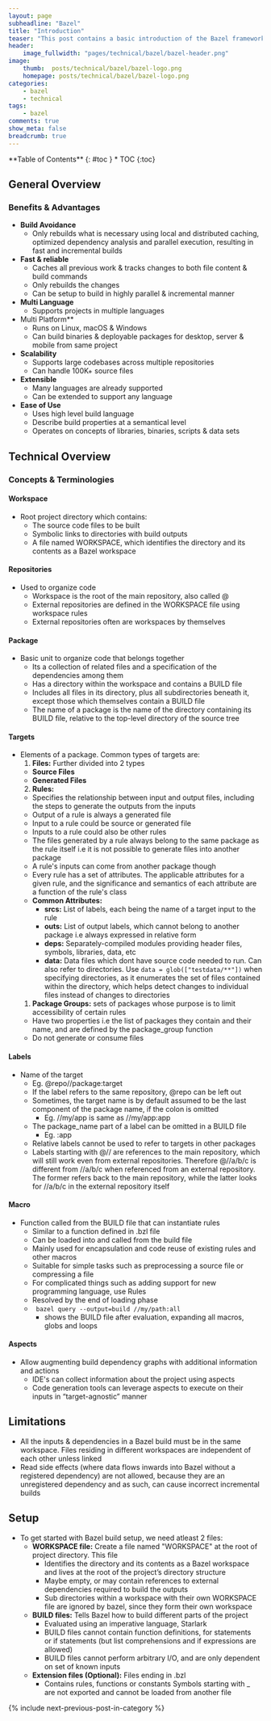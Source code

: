 ```yaml
---
layout: page
subheadline: "Bazel"
title: "Introduction"
teaser: "This post contains a basic introduction of the Bazel framework. It contains a summary of the advantages of using Bazel as a build framework, an overall technical overview of bazel including core concepts & terminologies, the files required for quick build setup using bazel and basic requirements/limitations of bazel projects. The contents of this post have been derived from various sources such as the official bazel documentation, presentations, tutorials and my own experiences using bazel."
header:
    image_fullwidth: "pages/technical/bazel/bazel-header.png"
image:
    thumb:  posts/technical/bazel/bazel-logo.png
    homepage: posts/technical/bazel/bazel-logo.png
categories:
    - bazel
    - technical
tags:
    - bazel
comments: true
show_meta: false
breadcrumb: true
---
```


<div class="row">
<div class="medium-12" markdown="1">
<div class="panel radius" markdown="1">
**Table of Contents**
{: #toc }
*  TOC
{:toc}
</div>
</div><!-- /.medium-4.columns -->
</div>

## General Overview
### Benefits & Advantages
- **Build Avoidance**
  - Only rebuilds what is necessary using local and distributed caching, optimized dependency analysis and parallel execution, resulting in fast and incremental builds
- **Fast & reliable**
  - Caches all previous work & tracks changes to both file content & build commands
  - Only rebuilds the changes
  - Can be setup to build in highly parallel & incremental manner
- **Multi Language**
  - Supports projects in multiple languages
- Multi Platform**
  - Runs on Linux, macOS & Windows
  - Can build binaries & deployable packages for desktop, server & mobile from same project
- **Scalability**
  - Supports large codebases across multiple repositories
  - Can handle 100K+ source files
- **Extensible**
  - Many languages are already supported
  - Can be extended to support any language
- **Ease of Use**
  - Uses high level build language 
  - Describe build properties at a semantical level
  - Operates on concepts of libraries, binaries, scripts & data sets


## Technical Overview
### Concepts & Terminologies
#### Workspace
- Root project directory which contains:
  - The source code files to be built
  - Symbolic links to directories with build outputs
  - A file named WORKSPACE, which identifies the directory and its contents as a Bazel workspace

#### Repositories 
- Used to organize code
  - Workspace is the root of the main repository, also called @
  - External repositories are defined in the WORKSPACE file using workspace rules
  - External repositories often are workspaces by themselves

#### Package 
- Basic unit to organize code that belongs together
  - Its a collection of related files and a specification of the dependencies among them 
  - Has a directory within the workspace and contains a BUILD file
  - Includes all files in its directory, plus all subdirectories beneath it, except those which themselves contain a BUILD file
  - The name of a package is the name of the directory containing its BUILD file, relative to the top-level directory of the source tree

#### Targets 
- Elements of a package. Common types of targets are:
  1. **Files:** Further divided into 2 types
    - **Source Files**
    - **Generated Files**
  2. **Rules:**
    - Specifies the relationship between input and output files, including the steps to generate the outputs from the inputs
    - Output of a rule is always a generated file
    - Input to a rule could be source or generated file
    - Inputs to a rule could also be other rules
    - The files generated by a rule always belong to the same package as the rule itself i.e it is not possible to generate files into another package
    - A rule's inputs can come from another package though
    - Every rule has a set of attributes. The applicable attributes for a given rule, and the significance and semantics of each attribute are a function of the rule's class
  - **Common Attributes:**
    - **srcs:** List of labels, each being the name of a target input to the rule
    - **outs:** List of output labels, which cannot belong to another package i.e always expressed in relative form
    - **deps:** Separately-compiled modules providing header files, symbols, libraries, data, etc
    - **data:** Data files which dont have source code needed to run. Can also refer to directories. Use ```data = glob(["testdata/**"])``` when specifying directories, as it enumerates the set of files contained within the directory, which helps detect changes to individual files instead of changes to directories
  1. **Package Groups:** sets of packages whose purpose is to limit accessibility of certain rules
    - Have two properties i.e the list of packages they contain and their name, and are defined by the package_group function
    - Do not generate or consume files

#### Labels 
- Name of the target
  - Eg. @repo//package:target
  - If the label refers to the same repository, @repo can be left out
  - Sometimes, the target name is by default assumed to be the last component of the package name, if the colon is omitted
    -  Eg. //my/app is same as //my/app:app
  - The package_name part of a label can be omitted in a BUILD file
    - Eg. :app
  - Relative labels cannot be used to refer to targets in other packages
  - Labels starting with @// are references to the main repository, which will still work even from external repositories. Therefore @//a/b/c is different from //a/b/c when referenced from an external repository. The former refers back to the main repository, while the latter looks for //a/b/c in the external repository itself

#### Macro 
- Function called from the BUILD file that can instantiate rules
  - Similar to a function defined in .bzl file
  - Can be loaded into and called from the build file
  - Mainly used for encapsulation and code reuse of existing rules and other macros
  - Suitable for simple tasks such as preprocessing a source file or compressing a file
  - For complicated things such as adding support for new programming language, use Rules
  - Resolved by the end of loading phase
  - ``` bazel query --output=build //my/path:all ```
    - shows the BUILD file after evaluation, expanding all macros, globs and loops

#### Aspects 
- Allow augmenting build dependency graphs with additional information and actions
  - IDE's can collect information about the project using aspects
  - Code generation tools can leverage aspects to execute on their inputs in “target-agnostic” manner
		
## Limitations
- All the inputs & dependencies in a Bazel build must be in the same workspace. Files residing in different workspaces are independent of each other unless linked
- Read side effects (where data flows inwards into Bazel without a registered dependency) are not allowed, because they are an unregistered dependency and as such, can cause incorrect incremental builds

## Setup
- To get started with Bazel build setup, we need atleast 2 files:
  - **WORKSPACE file:** Create a file named "WORKSPACE" at the root of project directory. This file
    - Identifies the directory and its contents as a Bazel workspace and lives at the root of the project’s directory structure
    - Maybe empty, or may contain references to external dependencies required to build the outputs
    - Sub directories within a workspace with their own WORKSPACE file are ignored by bazel, since they form their own workspace
  - **BUILD files:** Tells Bazel how to build different parts of the project
    - Evaluated using an imperative language, Starlark
    - BUILD files cannot contain function definitions, for statements or if statements (but list comprehensions and if expressions are allowed)
    - BUILD files cannot perform arbitrary I/O, and are only dependent on set of known inputs
  - **Extension files (Optional):**  Files ending in .bzl
    - Contains rules, functions or constants
Symbols starting with _ are not exported and cannot be loaded from another file

{% include next-previous-post-in-category %}